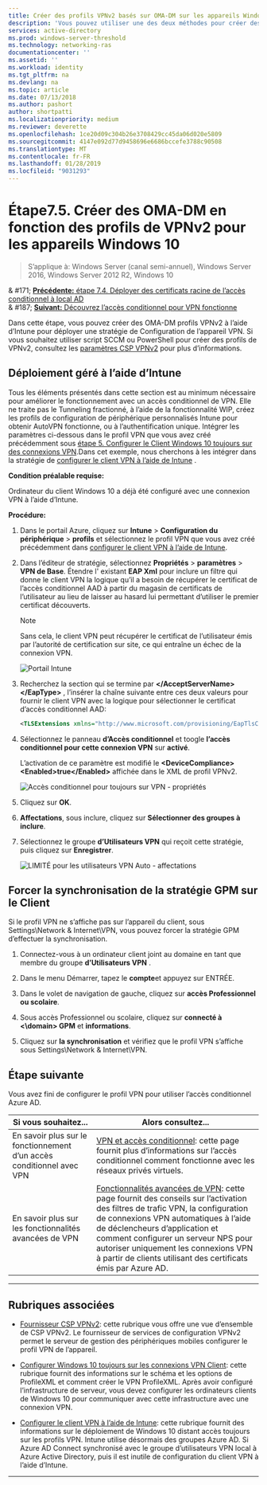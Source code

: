 ```yaml
---
title: Créer des profils VPNv2 basés sur OMA-DM sur les appareils Windows10
description: 'Vous pouvez utiliser une des deux méthodes pour créer des OMA-DM en fonction des profils de VPNv2. '
services: active-directory
ms.prod: windows-server-threshold
ms.technology: networking-ras
documentationcenter: ''
ms.assetid: ''
ms.workload: identity
ms.tgt_pltfrm: na
ms.devlang: na
ms.topic: article
ms.date: 07/13/2018
ms.author: pashort
author: shortpatti
ms.localizationpriority: medium
ms.reviewer: deverette
ms.openlocfilehash: 1ce20d09c304b26e3708429cc45da06d020e5809
ms.sourcegitcommit: 4147e092d77d9458696e6686bccefe3788c90508
ms.translationtype: MT
ms.contentlocale: fr-FR
ms.lasthandoff: 01/28/2019
ms.locfileid: "9031293"
---
```

# Étape7.5. Créer des OMA-DM en fonction des profils de VPNv2 pour les appareils Windows 10

>S’applique à: Windows Server (canal semi-annuel), Windows Server 2016, Windows Server 2012 R2, Windows 10

& #171;  [ **Précédente:** étape 7.4. Déployer des certificats racine de l’accès conditionnel à local AD](vpn-deploy-cond-access-root-cert-to-on-premise-ad.md)<br>
& #187; [ **Suivant:** Découvrez l’accès conditionnel pour VPN fonctionne](https://docs.microsoft.com/windows/access-protection/vpn/vpn-conditional-access)

Dans cette étape, vous pouvez créer des OMA-DM profils VPNv2 à l’aide d’Intune pour déployer une stratégie de Configuration de l’appareil VPN. Si vous souhaitez utiliser script SCCM ou PowerShell pour créer des profils de VPNv2, consultez les [paramètres CSP VPNv2](https://docs.microsoft.com/windows/client-management/mdm/vpnv2-csp) pour plus d’informations. 

## Déploiement géré à l’aide d’Intune

Tous les éléments présentés dans cette section est au minimum nécessaire pour améliorer le fonctionnement avec un accès conditionnel de VPN. Elle ne traite pas le Tunneling fractionné, à l’aide de la fonctionnalité WIP, créez les profils de configuration de périphérique personnalisés Intune pour obtenir AutoVPN fonctionne, ou à l’authentification unique. Intégrer les paramètres ci-dessous dans le profil VPN que vous avez créé précédemment sous [étape 5. Configurer le Client Windows 10 toujours sur des connexions VPN](always-on-vpn/deploy/vpn-deploy-client-vpn-connections.md).Dans cet exemple, nous cherchons à les intégrer dans la stratégie de [configurer le client VPN à l’aide de Intune](always-on-vpn/deploy/vpn-deploy-client-vpn-connections.md#configure-the-vpn-client-by-using-intune) . 

**Condition préalable requise:**<p>
Ordinateur du client Windows 10 a déjà été configuré avec une connexion VPN à l’aide d’Intune.   


**Procédure:**

1. Dans le portail Azure, cliquez sur **Intune** > **Configuration du périphérique** > **profils** et sélectionnez le profil VPN que vous avez créé précédemment dans [configurer le client VPN à l’aide de Intune](always-on-vpn/deploy/vpn-deploy-client-vpn-connections.md#configure-the-vpn-client-by-using-intune).
    
2. Dans l’éditeur de stratégie, sélectionnez **Propriétés** > **paramètres** > **VPN de Base**. Étendre l' existant **EAP Xml** pour inclure un filtre qui donne le client VPN la logique qu’il a besoin de récupérer le certificat de l’accès conditionnel AAD à partir du magasin de certificats de l’utilisateur au lieu de laisser au hasard lui permettant d’utiliser le premier certificat découverts.

    >[!NOTE]
    >Sans cela, le client VPN peut récupérer le certificat de l’utilisateur émis par l’autorité de certification sur site, ce qui entraîne un échec de la connexion VPN.

    ![Portail Intune](../../media/Always-On-Vpn/intune-eap-xml.png)

3. Recherchez la section qui se termine par **\</AcceptServerName>\</EapType>** , l’insérer la chaîne suivante entre ces deux valeurs pour fournir le client VPN avec la logique pour sélectionner le certificat d’accès conditionnel AAD:

    ```XML
    <TLSExtensions xmlns="http://www.microsoft.com/provisioning/EapTlsConnectionPropertiesV2"><FilteringInfo xmlns="http://www.microsoft.com/provisioning/EapTlsConnectionPropertiesV3"><EKUMapping><EKUMap><EKUName>AAD Conditional Access</EKUName><EKUOID>1.3.6.1.4.1.311.87</EKUOID></EKUMap></EKUMapping><ClientAuthEKUList Enabled="true"><EKUMapInList><EKUName>AAD Conditional Access</EKUName></EKUMapInList></ClientAuthEKUList></FilteringInfo></TLSExtensions>
    ```

4. Sélectionnez le panneau **d’Accès conditionnel** et toogle **l’accès conditionnel pour cette connexion VPN** sur **activé**.<p>L’activation de ce paramètre est modifié le **\<DeviceCompliance>\<Enabled>true\</Enabled>** affichée dans le XML de profil VPNv2.

    ![Accès conditionnel pour toujours sur VPN - propriétés](../../media/Always-On-Vpn/vpn-conditional-access-azure-ad.png)

6. Cliquez sur **OK**.

6. **Affectations**, sous inclure, cliquez sur **Sélectionner des groupes à inclure**.

7. Sélectionnez le groupe **d’Utilisateurs VPN** qui reçoit cette stratégie, puis cliquez sur **Enregistrer**.

    ![LIMITÉ pour les utilisateurs VPN Auto - affectations](../../media/Always-On-Vpn/cap-for-auto-vpn-users-assignments.png)

## Forcer la synchronisation de la stratégie GPM sur le Client
Si le profil VPN ne s’affiche pas sur l’appareil du client, sous Settings\\Network & Internet\\VPN, vous pouvez forcer la stratégie GPM d’effectuer la synchronisation.

1. Connectez-vous à un ordinateur client joint au domaine en tant que membre du groupe **d’Utilisateurs VPN** .

2. Dans le menu Démarrer, tapez le **compte**et appuyez sur ENTRÉE.

3.  Dans le volet de navigation de gauche, cliquez sur **accès Professionnel ou scolaire**.

5.  Sous accès Professionnel ou scolaire, cliquez sur **connecté à <\domain> GPM** et **informations**.

6.  Cliquez sur **la synchronisation** et vérifiez que le profil VPN s’affiche sous Settings\\Network & Internet\\VPN.


## Étape suivante
Vous avez fini de configurer le profil VPN pour utiliser l’accès conditionnel Azure AD. 

|Si vous souhaitez...  |Alors consultez...  |
|---------|---------|
|En savoir plus sur le fonctionnement d’un accès conditionnel avec VPN  |[VPN et accès conditionnel](https://docs.microsoft.com/windows/access-protection/vpn/vpn-conditional-access): cette page fournit plus d’informations sur l’accès conditionnel comment fonctionne avec les réseaux privés virtuels.      |
|En savoir plus sur les fonctionnalités avancées de VPN  |[Fonctionnalités avancées de VPN](always-on-vpn/deploy/always-on-vpn-adv-options.md#advanced-vpn-features): cette page fournit des conseils sur l’activation des filtres de trafic VPN, la configuration de connexions VPN automatiques à l’aide de déclencheurs d’application et comment configurer un serveur NPS pour autoriser uniquement les connexions VPN à partir de clients utilisant des certificats émis par Azure AD.        |


---

## Rubriques associées
- [Fournisseur CSP VPNv2](https://msdn.microsoft.com/windows/hardware/commercialize/customize/mdm/vpnv2-csp): cette rubrique vous offre une vue d’ensemble de CSP VPNv2. Le fournisseur de services de configuration VPNv2 permet le serveur de gestion des périphériques mobiles configurer le profil VPN de l’appareil.

- [Configurer Windows 10 toujours sur les connexions VPN Client](https://docs.microsoft.com/windows-server/remote/remote-access/vpn/always-on-vpn/deploy/vpn-deploy-client-vpn-connections): cette rubrique fournit des informations sur le schéma et les options de ProfileXML et comment créer le VPN ProfileXML. Après avoir configuré l’infrastructure de serveur, vous devez configurer les ordinateurs clients de Windows 10 pour communiquer avec cette infrastructure avec une connexion VPN. 

- [Configurer le client VPN à l’aide de Intune](https://docs.microsoft.com/windows-server/remote/remote-access/vpn/always-on-vpn/deploy/vpn-deploy-client-vpn-connections#configure-the-vpn-client-by-using-intune): cette rubrique fournit des informations sur le déploiement de Windows 10 distant accès toujours sur les profils VPN. Intune utilise désormais des groupes Azure AD. Si Azure AD Connect synchronisé avec le groupe d’utilisateurs VPN local à Azure Active Directory, puis il est inutile de configuration du client VPN à l’aide d’Intune.

---
